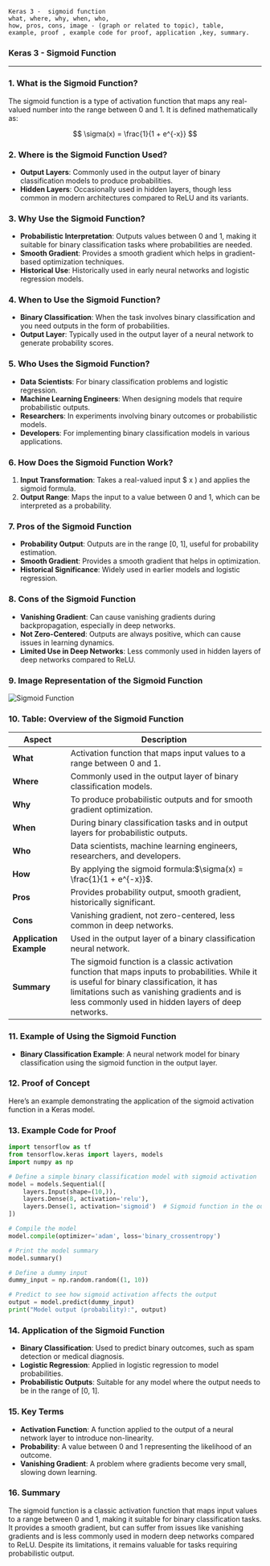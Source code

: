 ```code
Keras 3 -  sigmoid function
what, where, why, when, who, 
how, pros, cons, image - (graph or related to topic), table,
example, proof , example code for proof, application ,key, summary.
```


<body>
    <script src="https://cdnjs.cloudflare.com/ajax/libs/mathjax/2.7.7/MathJax.js?config=TeX-MML-AM_CHTML" async></script>
    <link rel="stylesheet" href="https://cdnjs.cloudflare.com/ajax/libs/KaTeX/0.15.2/katex.min.css">
    <script src="https://cdnjs.cloudflare.com/ajax/libs/KaTeX/0.15.2/katex.min.js"></script>
    <script src="https://cdnjs.cloudflare.com/ajax/libs/KaTeX/0.15.2/contrib/auto-render.min.js"></script>
    <script>
        document.addEventListener("DOMContentLoaded", function() {
            renderMathInElement(document.body, {
                delimiters: [
                    { left: "$$", right: "$$", display: true },
                    { left: "$", right: "$", display: false }
                ]
            });
        });
    </script>   
</body>

### **Keras 3 - Sigmoid Function**

---

### **1. What is the Sigmoid Function?**

The sigmoid function is a type of activation function that maps any real-valued number into the range between 0 and 1. It is defined mathematically as:

$$
\sigma(x) = \frac{1}{1 + e^{-x}}
$$

### **2. Where is the Sigmoid Function Used?**

- **Output Layers**: Commonly used in the output layer of binary classification models to produce probabilities.
- **Hidden Layers**: Occasionally used in hidden layers, though less common in modern architectures compared to ReLU and its variants.

### **3. Why Use the Sigmoid Function?**

- **Probabilistic Interpretation**: Outputs values between 0 and 1, making it suitable for binary classification tasks where probabilities are needed.
- **Smooth Gradient**: Provides a smooth gradient which helps in gradient-based optimization techniques.
- **Historical Use**: Historically used in early neural networks and logistic regression models.

### **4. When to Use the Sigmoid Function?**

- **Binary Classification**: When the task involves binary classification and you need outputs in the form of probabilities.
- **Output Layer**: Typically used in the output layer of a neural network to generate probability scores.

### **5. Who Uses the Sigmoid Function?**

- **Data Scientists**: For binary classification problems and logistic regression.
- **Machine Learning Engineers**: When designing models that require probabilistic outputs.
- **Researchers**: In experiments involving binary outcomes or probabilistic models.
- **Developers**: For implementing binary classification models in various applications.

### **6. How Does the Sigmoid Function Work?**

1. **Input Transformation**: Takes a real-valued input $ x \) and applies the sigmoid formula.
2. **Output Range**: Maps the input to a value between 0 and 1, which can be interpreted as a probability.

### **7. Pros of the Sigmoid Function**

- **Probability Output**: Outputs are in the range [0, 1], useful for probability estimation.
- **Smooth Gradient**: Provides a smooth gradient that helps in optimization.
- **Historical Significance**: Widely used in earlier models and logistic regression.

### **8. Cons of the Sigmoid Function**

- **Vanishing Gradient**: Can cause vanishing gradients during backpropagation, especially in deep networks.
- **Not Zero-Centered**: Outputs are always positive, which can cause issues in learning dynamics.
- **Limited Use in Deep Networks**: Less commonly used in hidden layers of deep networks compared to ReLU.

### **9. Image Representation of the Sigmoid Function**

![Sigmoid Function](https://engineer-ece.github.io/Keras-learn/Keras3/02.%20Layers%20API/02.%20Layer%20activations/02.%20sigmoid%20function/sigmoid_function.png)

### **10. Table: Overview of the Sigmoid Function**

| **Aspect**              | **Description**                                                                                                                                                                                                                              |
| ----------------------------- | -------------------------------------------------------------------------------------------------------------------------------------------------------------------------------------------------------------------------------------------------- |
| **What**                | Activation function that maps input values to a range between 0 and 1.                                                                                                                                                                             |
| **Where**               | Commonly used in the output layer of binary classification models.                                                                                                                                                                                 |
| **Why**                 | To produce probabilistic outputs and for smooth gradient optimization.                                                                                                                                                                             |
| **When**                | During binary classification tasks and in output layers for probabilistic outputs.                                                                                                                                                                 |
| **Who**                 | Data scientists, machine learning engineers, researchers, and developers.                                                                                                                                                                          |
| **How**                 | By applying the sigmoid formula:$\sigma(x) = \frac{1}{1 + e^{-x}}$.                                                                                                                                                                            |
| **Pros**                | Provides probability output, smooth gradient, historically significant.                                                                                                                                                                            |
| **Cons**                | Vanishing gradient, not zero-centered, less common in deep networks.                                                                                                                                                                               |
| **Application Example** | Used in the output layer of a binary classification neural network.                                                                                                                                                                                |
| **Summary**             | The sigmoid function is a classic activation function that maps inputs to probabilities. While it is useful for binary classification, it has limitations such as vanishing gradients and is less commonly used in hidden layers of deep networks. |

### **11. Example of Using the Sigmoid Function**

- **Binary Classification Example**: A neural network model for binary classification using the sigmoid function in the output layer.

### **12. Proof of Concept**

Here’s an example demonstrating the application of the sigmoid activation function in a Keras model.

### **13. Example Code for Proof**

```python
import tensorflow as tf
from tensorflow.keras import layers, models
import numpy as np

# Define a simple binary classification model with sigmoid activation
model = models.Sequential([
    layers.Input(shape=(10,)),
    layers.Dense(8, activation='relu'),
    layers.Dense(1, activation='sigmoid')  # Sigmoid function in the output layer
])

# Compile the model
model.compile(optimizer='adam', loss='binary_crossentropy')

# Print the model summary
model.summary()

# Define a dummy input
dummy_input = np.random.random((1, 10))

# Predict to see how sigmoid activation affects the output
output = model.predict(dummy_input)
print("Model output (probability):", output)
```

### **14. Application of the Sigmoid Function**

- **Binary Classification**: Used to predict binary outcomes, such as spam detection or medical diagnosis.
- **Logistic Regression**: Applied in logistic regression to model probabilities.
- **Probabilistic Outputs**: Suitable for any model where the output needs to be in the range of [0, 1].

### **15. Key Terms**

- **Activation Function**: A function applied to the output of a neural network layer to introduce non-linearity.
- **Probability**: A value between 0 and 1 representing the likelihood of an outcome.
- **Vanishing Gradient**: A problem where gradients become very small, slowing down learning.

### **16. Summary**

The sigmoid function is a classic activation function that maps input values to a range between 0 and 1, making it suitable for binary classification tasks. It provides a smooth gradient, but can suffer from issues like vanishing gradients and is less commonly used in modern deep networks compared to ReLU. Despite its limitations, it remains valuable for tasks requiring probabilistic output.
